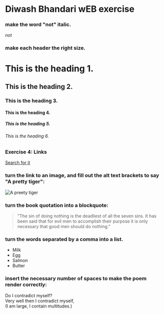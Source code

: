 # Diwash Bhandari wEB exercise

### make the word "not" italic.
 _not_

### make each header the right size.

# This is the heading 1.
## This is the heading 2.
### This is the heading 3.
#### This is the heading 4.
##### This is the heading 5.
###### This is the heading 6.

### Exercise 4: Links
[Search for it](https://www.google.com)


### turn the link to an image, and fill out the alt text brackets to say "A pretty tiger":
![A preety tiger](https://www.istockphoto.com/fi/valokuva/siperian-tiikeri-gm627540386-111173829)

### turn the book quotation into a blockquote:
> "The sin of doing nothing is the deadliest of all the seven sins. It has been said that for evil men to accomplish their purpose it is only necessary that good men should do nothing."

### turn the words separated by a comma into a list.
- Milk
- Egg
- Salmon
- Butter


### insert the necessary number of spaces to make the poem render correctly:
Do I contradict myself?  
Very well then I contradict myself,  
(I am large, I contain multitudes.)


